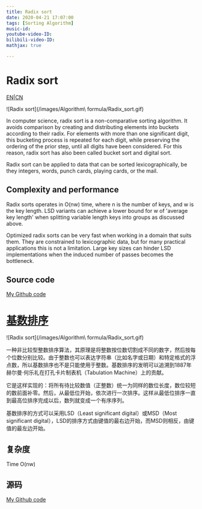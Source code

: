 ```yaml
---
title: Radix sort
date: 2020-04-21 17:07:00
tags: [Sorting Algorithm]
music-id: 
youtube-video-ID: 
bilibili-video-ID: 
mathjax: true

---
```


# Radix sort

[EN](#EN)|[CN](#CN)

![Radix sort](/images/Algorithm\ formula/Radix_sort.gif)

<span id="EN"> 

In computer science, radix sort is a non-comparative sorting algorithm. It avoids comparison by creating and distributing elements into buckets according to their radix. For elements with more than one significant digit, this bucketing process is repeated for each digit, while preserving the ordering of the prior step, until all digits have been considered. For this reason, radix sort has also been called bucket sort and digital sort.

Radix sort can be applied to data that can be sorted lexicographically, be they integers, words, punch cards, playing cards, or the mail.

## Complexity and performance

Radix sorts operates in O(nw) time, where n is the number of keys, and w is the key length. LSD variants can achieve a lower bound for w of 'average key length' when splitting variable length keys into groups as discussed above.

Optimized radix sorts can be very fast when working in a domain that suits them. They are constrained to lexicographic data, but for many practical applications this is not a limitation. Large key sizes can hinder LSD implementations when the induced number of passes becomes the bottleneck.

## Source code

[My Github code](https://github.com/YoTro/Python_repository/blob/master/Sorting_Algorithms/Radix_sort.py)

<span id="CN"> 

# [基数排序](https://baike.baidu.com/item/%E5%9F%BA%E6%95%B0%E6%8E%92%E5%BA%8F)

![Radix sort](/images/Algorithm\ formula/Radix_sort.gif)

一种非比较型整数排序算法，其原理是将整数按位数切割成不同的数字，然后按每个位数分别比较。由于整数也可以表达字符串（比如名字或日期）和特定格式的浮点数，所以基数排序也不是只能使用于整数。基数排序的发明可以追溯到1887年赫尔曼·何乐礼在打孔卡片制表机（Tabulation Machine）上的贡献。

它是这样实现的：将所有待比较数值（正整数）统一为同样的数位长度，数位较短的数前面补零。然后，从最低位开始，依次进行一次排序。这样从最低位排序一直到最高位排序完成以后，数列就变成一个有序序列。

基数排序的方式可以采用LSD（Least significant digital）或MSD（Most significant digital），LSD的排序方式由键值的最右边开始，而MSD则相反，由键值的最左边开始。

## 复杂度

Time O(nw)

## 源码

[My Github code](https://github.com/YoTro/Python_repository/blob/master/Sorting_Algorithms/Radix_sort.py)